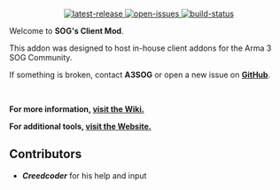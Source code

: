 <p align="center">
	<!-- <img src="https://raw.githubusercontent.com/jschmidt92/sog-launcher/master/images/logo.png"> -->
	<a href="https://github.com/A3SOG/client/releases/latest">
		<img src="https://img.shields.io/github/v/release/A3SOG/client?label=latest%20release" alt="latest-release">
	</a>
		<a href="https://github.com/A3SOG/client/issues">
		<img src="https://img.shields.io/github/issues/A3SOG/client" alt="open-issues">
	</a>
	<a href="https://github.com/A3SOG/client/actions/workflows/build.yml">
		<img src="https://img.shields.io/github/actions/workflow/status/A3SOG/client/build.yml?branch=master" alt="build-status">
	</a>
</p>

Welcome to **SOG's Client Mod**.

This addon was designed to host in-house client addons for the Arma 3 SOG Community.

If something is broken, contact **A3SOG** or open a new issue on **[GitHub](https://github.com/A3SOG/client/issues)**.

</br>

**For more information, [visit the Wiki.](https://a3sog.org/knowledgebase)**

**For additional tools, [visit the Website.](https://a3sog.org)**

## Contributors
* **_Creedcoder_** for his help and input
